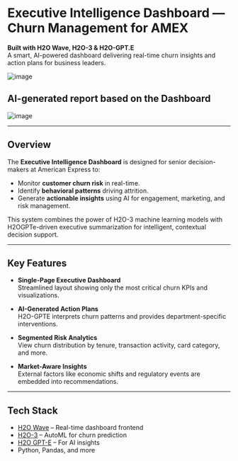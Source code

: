 # Executive Intelligence Dashboard — Churn Management for AMEX

**Built with H2O Wave, H2O-3 & H2O-GPT.E**  
A smart, AI-powered dashboard delivering real-time churn insights and action plans for business leaders.


![image](https://github.com/user-attachments/assets/0eaf8cf5-8644-413d-9d8c-80ca43bd7276)



## AI-generated report based on the Dashboard


![image](https://github.com/user-attachments/assets/ed173ac8-f912-472c-b2b6-7dcf542cc533)



---

## Overview

The **Executive Intelligence Dashboard** is designed for senior decision-makers at American Express to:
- Monitor **customer churn risk** in real-time.
- Identify **behavioral patterns** driving attrition.
- Generate **actionable insights** using AI for engagement, marketing, and risk management.

This system combines the power of H2O-3 machine learning models with H2OGPTe-driven executive summarization for intelligent, contextual decision support.

---

## Key Features

- **Single-Page Executive Dashboard**  
  Streamlined layout showing only the most critical churn KPIs and visualizations.

- **AI-Generated Action Plans**  
  H2O-GPTE interprets churn patterns and provides department-specific interventions.

- **Segmented Risk Analytics**  
  View churn distribution by tenure, transaction activity, card category, and more.

- **Market-Aware Insights**  
  External factors like economic shifts and regulatory events are embedded into recommendations.

---

## Tech Stack

- [H2O Wave](https://wave.h2o.ai/) – Real-time dashboard frontend  
- [H2O-3](https://docs.h2o.ai/h2o/latest-stable/h2o-docs/automl.html) – AutoML for churn prediction  
- [H2O GPT-E](https://h2o.ai/platform/enterprise-gpt/) – For AI insights  
- Python, Pandas, and more



